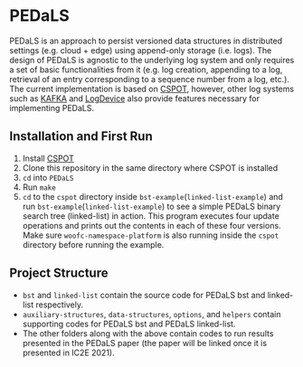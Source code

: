 # PEDaLS
PEDaLS is an approach to persist versioned data structures in distributed settings (e.g. cloud + edge) using append-only storage (i.e. logs). The design of PEDaLS is agnostic to the underlying log system and only requires a set of basic functionalities from it (e.g. log creation, appending to a log, retrieval of an entry corresponding to a sequence number from a log, etc.). The current implementation is based on [CSPOT](https://github.com/MAYHEM-Lab/cspot), however, other log systems such as [KAFKA](https://kafka.apache.org/) and [LogDevice](https://logdevice.io/) also provide features necessary for implementing PEDaLS.

## Installation and First Run
1. Install [CSPOT](https://github.com/MAYHEM-Lab/cspot)
2. Clone this repository in the same directory where CSPOT is installed
3. `cd` into `PEDaLS`
4. Run `make`
5. `cd` to the `cspot` directory inside `bst-example`(`linked-list-example`) and run `bst-example`(`linked-list-example`) to see a simple PEDaLS binary search tree (linked-list) in action. This program executes four update operations and prints out the contents in each of these four versions. Make sure `woofc-namespace-platform` is also running inside the `cspot` directory before running the example.

## Project Structure
- `bst` and `linked-list` contain the source code for PEDaLS bst and linked-list respectively.
- `auxiliary-structures`, `data-structures`, `options`, and `helpers` contain supporting codes for PEDaLS bst and PEDaLS linked-list.
- The other folders along with the above contain codes to run results presented in the PEDaLS paper (the paper will be linked once it is presented in IC2E 2021).
